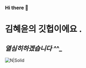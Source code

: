 ### Hi there 👋
# 김혜윤의 깃헙이에요 . 
## _열심히하겠습니다 ^_^_

![N|Solid](https://i.imgur.com/56QYiUM.gif)
<!--
**gpdbs9409/gpdbs9409** is a ✨ _special_ ✨ repository because its `README.md` (this file) appears on your GitHub profile.

Here are some ideas to get you started:

- 🔭 I’m currently working on ...
- 🌱 I’m currently learning ...
- 👯 I’m looking to collaborate on ...
- 🤔 I’m looking for help with ...
- 💬 Ask me about ...
- 📫 How to reach me: ...
- 😄 Pronouns: ...
- ⚡ Fun fact: ...
-->
